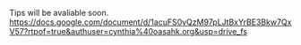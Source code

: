 Tips will be avaliable soon.
https://docs.google.com/document/d/1acuFS0vQzM97pLJtBxYrBE3Bkw7QxV57?rtpof=true&authuser=cynthia%40oasahk.org&usp=drive_fs
